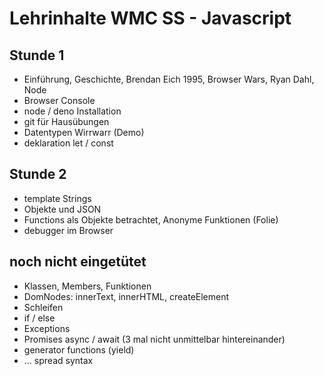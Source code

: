 # Lehrinhalte WMC SS - Javascript

## Stunde 1

- Einführung, Geschichte, Brendan Eich 1995, Browser Wars, Ryan Dahl, Node
- Browser Console
- node / deno Installation
- git für Hausübungen
- Datentypen Wirrwarr (Demo)
- deklaration let / const

## Stunde 2

- template Strings
- Objekte und JSON
- Functions als Objekte betrachtet, Anonyme Funktionen (Folie)
- debugger im Browser

## noch nicht eingetütet

- Klassen, Members, Funktionen
- DomNodes: innerText, innerHTML, createElement
- Schleifen
- if / else
- Exceptions
- Promises async / await (3 mal nicht unmittelbar hintereinander)
- generator functions (yield)
- ... spread syntax
